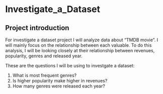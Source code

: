 # Investigate_a_Dataset

## Project introduction

For investigate a dataset project I will analyze data about “TMDB movie”. I will mainly focus on the relationship between each valuable. To do this analysis, I will be looking closely at their relationship between revenues, popularity, genres and released year.

These are the questions I will be using to investgate a dataset:

1. What is most frequent genres?
2. Is higher popularity make higher in revenues?
3. How many genres were released each year?

